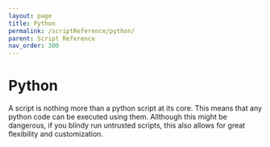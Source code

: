 ```yaml
---
layout: page
title: Python
permalink: /scriptReference/python/
parent: Script Reference
nav_order: 300
---
```


# Python

A script is nothing more than a python script at its core. This means that any python code can be executed using them. Allthough this might be dangerous, if you blindy run untrusted scripts, this also allows for great flexibility and customization.
